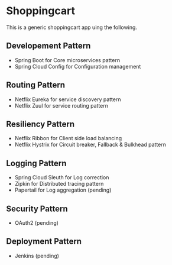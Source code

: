 # Shoppingcart
This is a generic shoppingcart app uing the following.

## Developement Pattern
* Spring Boot for Core microservices pattern
* Spring Cloud Config for Configuration management

## Routing Pattern
* Netflix Eureka for service discovery pattern
* Netflix Zuul for service routing pattern

## Resiliency Pattern
* Netflix Ribbon for Client side load balancing
* Netflix Hystrix for Circuit breaker, Fallback & Bulkhead pattern 

## Logging Pattern
* Spring Cloud Sleuth for Log correction
* Zipkin for Distributed tracing pattern
* Papertail for Log aggregation (pending) 

## Security Pattern
* OAuth2 (pending) 

## Deployment Pattern
* Jenkins (pending) 

